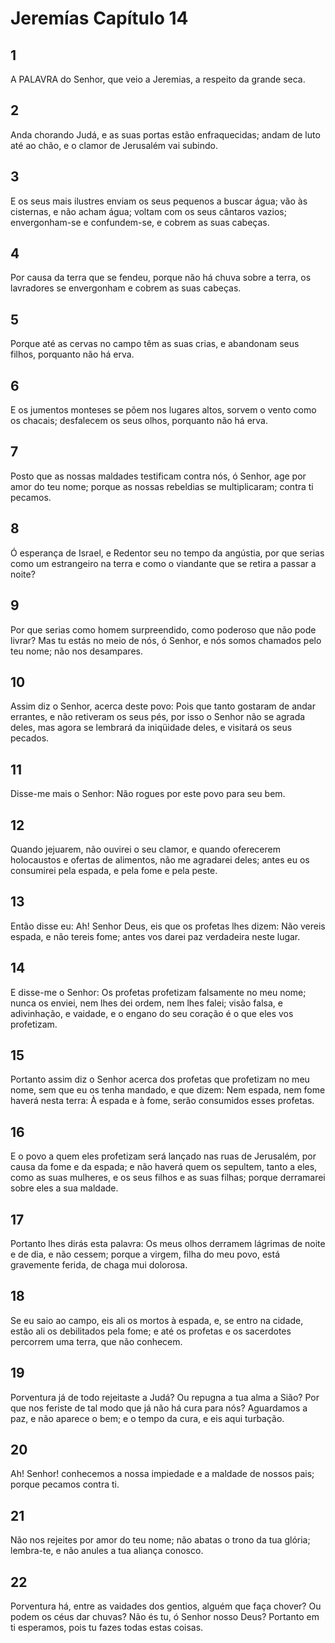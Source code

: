 # Jeremías Capítulo 14

## 1
A PALAVRA do Senhor, que veio a Jeremias, a respeito da grande seca.

## 2
Anda chorando Judá, e as suas portas estão enfraquecidas; andam de luto até ao chão, e o clamor de Jerusalém vai subindo.

## 3
E os seus mais ilustres enviam os seus pequenos a buscar água; vão às cisternas, e não acham água; voltam com os seus cântaros vazios; envergonham-se e confundem-se, e cobrem as suas cabeças.

## 4
Por causa da terra que se fendeu, porque não há chuva sobre a terra, os lavradores se envergonham e cobrem as suas cabeças.

## 5
Porque até as cervas no campo têm as suas crias, e abandonam seus filhos, porquanto não há erva.

## 6
E os jumentos monteses se põem nos lugares altos, sorvem o vento como os chacais; desfalecem os seus olhos, porquanto não há erva.

## 7
Posto que as nossas maldades testificam contra nós, ó Senhor, age por amor do teu nome; porque as nossas rebeldias se multiplicaram; contra ti pecamos.

## 8
Ó esperança de Israel, e Redentor seu no tempo da angústia, por que serias como um estrangeiro na terra e como o viandante que se retira a passar a noite?

## 9
Por que serias como homem surpreendido, como poderoso que não pode livrar? Mas tu estás no meio de nós, ó Senhor, e nós somos chamados pelo teu nome; não nos desampares.

## 10
Assim diz o Senhor, acerca deste povo: Pois que tanto gostaram de andar errantes, e não retiveram os seus pés, por isso o Senhor não se agrada deles, mas agora se lembrará da iniqüidade deles, e visitará os seus pecados.

## 11
Disse-me mais o Senhor: Não rogues por este povo para seu bem.

## 12
Quando jejuarem, não ouvirei o seu clamor, e quando oferecerem holocaustos e ofertas de alimentos, não me agradarei deles; antes eu os consumirei pela espada, e pela fome e pela peste.

## 13
Então disse eu: Ah! Senhor Deus, eis que os profetas lhes dizem: Não vereis espada, e não tereis fome; antes vos darei paz verdadeira neste lugar.

## 14
E disse-me o Senhor: Os profetas profetizam falsamente no meu nome; nunca os enviei, nem lhes dei ordem, nem lhes falei; visão falsa, e adivinhação, e vaidade, e o engano do seu coração é o que eles vos profetizam.

## 15
Portanto assim diz o Senhor acerca dos profetas que profetizam no meu nome, sem que eu os tenha mandado, e que dizem: Nem espada, nem fome haverá nesta terra: À espada e à fome, serão consumidos esses profetas.

## 16
E o povo a quem eles profetizam será lançado nas ruas de Jerusalém, por causa da fome e da espada; e não haverá quem os sepultem, tanto a eles, como as suas mulheres, e os seus filhos e as suas filhas; porque derramarei sobre eles a sua maldade.

## 17
Portanto lhes dirás esta palavra: Os meus olhos derramem lágrimas de noite e de dia, e não cessem; porque a virgem, filha do meu povo, está gravemente ferida, de chaga mui dolorosa.

## 18
Se eu saio ao campo, eis ali os mortos à espada, e, se entro na cidade, estão ali os debilitados pela fome; e até os profetas e os sacerdotes percorrem uma terra, que não conhecem.

## 19
Porventura já de todo rejeitaste a Judá? Ou repugna a tua alma a Sião? Por que nos feriste de tal modo que já não há cura para nós? Aguardamos a paz, e não aparece o bem; e o tempo da cura, e eis aqui turbação.

## 20
Ah! Senhor! conhecemos a nossa impiedade e a maldade de nossos pais; porque pecamos contra ti.

## 21
Não nos rejeites por amor do teu nome; não abatas o trono da tua glória; lembra-te, e não anules a tua aliança conosco.

## 22
Porventura há, entre as vaidades dos gentios, alguém que faça chover? Ou podem os céus dar chuvas? Não és tu, ó Senhor nosso Deus? Portanto em ti esperamos, pois tu fazes todas estas coisas.

